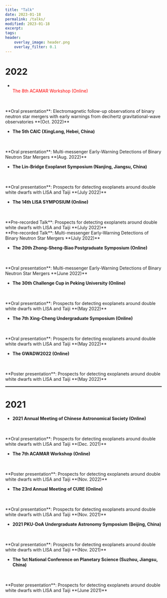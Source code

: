 ```yaml
---
title: "Talk"
date: 2023-01-18
permalink: /talks/
modified: 2023-01-18
excerpt:
tags:
header:
    overlay_image: header.png
    overlay_filter: 0.1 
---
```


# 2022

* <br> <font color="#FF0000">The 8th ACAMAR Workshop (Online)</font> </br> 
<br>
<br>
**Oral presentation**: Electromagnetic follow-up observations of binary neutron star mergers 
                       with early warnings from decihertz gravitational-wave observatories  **(Oct. 2022)**

* **The 5th CAIC (XingLong, Hebei, China)** 
<br>
<br>
**Oral presentation**: Multi-messenger Early-Warning Detections of Binary Neutron Star Mergers  **(Aug. 2022)**

* **The Lin-Bridge Exoplanet Symposium (Nanjing, Jiangsu, China)** 
<br>
<br>
**Oral presentation**: Prospects for detecting exoplanets around double white dwarfs with LISA and Taiji  **(July 2022)**

* **The 14th LISA SYMPOSIUM (Online)** 
<br>
<br>
**Pre-recorded Talk**: Prospects for detecting exoplanets around double white dwarfs with LISA and Taiji  **(July 2022)**
<br>
**Pre-recorded Talk**: Multi-messenger Early-Warning Detections of Binary Neutron Star Mergers  **(July 2022)**

* **The 20th Zhong-Sheng-Biao Postgraduate Symposium (Online)** 
<br>
<br>
**Oral presentation**: Multi-messenger Early-Warning Detections of Binary Neutron Star Mergers  **(June 2022)**

* **The 30th Challenge Cup in Peking University (Online)** 
<br>
<br>
**Oral presentation**: Prospects for detecting exoplanets around double white dwarfs with LISA and Taiji  **(May 2022)**

* **The 7th Xing-Cheng Undergraduate Symposium (Online)** 
<br>
<br>
**Oral presentation**: Prospects for detecting exoplanets around double white dwarfs with LISA and Taiji  **(May 2022)**

* **The GWADW2022 (Online)** 
<br>
<br>
**Poster presentation**: Prospects for detecting exoplanets around double white dwarfs with LISA and Taiji  **(May 2022)**

<hr style="border:1px solid gray">

# 2021

* **2021 Annual Meeting of Chinese Astronomical Society (Online)** 
<br>
<br>
**Oral presentation**: Prospects for detecting exoplanets around double white dwarfs with LISA and Taiji  **(Dec. 2021)**

* **The 7th ACAMAR Workshop (Online)** 
<br>
<br>
**Poster presentation**: Prospects for detecting exoplanets around double white dwarfs with LISA and Taiji  **(Nov. 2022)**

* **The 23rd Annual Meeting of CURE (Online)** 
<br>
<br>
**Oral presentation**: Prospects for detecting exoplanets around double white dwarfs with LISA and Taiji  **(Nov. 2021)**

* **2021 PKU-DoA Undergraduate Astronomy Symposium (Beijing, China)** 
<br>
<br>
**Oral presentation**: Prospects for detecting exoplanets around double white dwarfs with LISA and Taiji  **(Nov. 2021)**

* **The 1st National Conference on Planetary Science (Suzhou, Jiangsu, China)** 
<br>
<br>
**Poster presentation**: Prospects for detecting exoplanets around double white dwarfs with LISA and Taiji  **(June 2021)**







